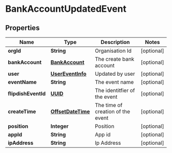
# BankAccountUpdatedEvent

## Properties
Name | Type | Description | Notes
------------ | ------------- | ------------- | -------------
**orgId** | **String** | Organisation Id |  [optional]
**bankAccount** | [**BankAccount**](BankAccount.md) | The create bank account |  [optional]
**user** | [**UserEventInfo**](UserEventInfo.md) | Updated by user |  [optional]
**eventName** | **String** | The event name |  [optional]
**flipdishEventId** | [**UUID**](UUID.md) | The identitfier of the event |  [optional]
**createTime** | [**OffsetDateTime**](OffsetDateTime.md) | The time of creation of the event |  [optional]
**position** | **Integer** | Position |  [optional]
**appId** | **String** | App id |  [optional]
**ipAddress** | **String** | Ip Address |  [optional]



